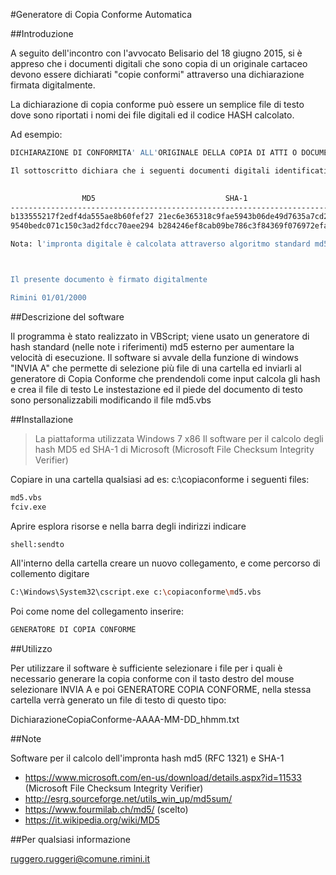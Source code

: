 #Generatore di Copia Conforme Automatica

##Introduzione

A seguito dell'incontro con l'avvocato Belisario del 18 giugno 2015, si è appreso che i documenti digitali che sono copia di un originale cartaceo devono essere dichiarati "copie conformi" attraverso una dichiarazione firmata digitalmente.

La dichiarazione di copia conforme può essere un semplice file di testo dove sono riportati i nomi dei  file digitali ed il codice HASH calcolato.

Ad esempio:

```sh
DICHIARAZIONE DI CONFORMITA' ALL'ORIGINALE DELLA COPIA DI ATTI O DOCUMENTI 

Il sottoscritto dichiara che i seguenti documenti digitali identificati da nome del file ed impronta digitale (hash) sono conformi agli originali.

	
                MD5                             SHA-1                    
-------------------------------------------------------------------------
b133555217f2edf4da555ae8b60fef27 21ec6e365318c9fae5943b06de49d7635a7cd2e2 a.pdf
9540bedc071c150c3ad2fdcc70aee294 b284246ef8cab09be786c3f84369f076972efa22 b.pdf

Nota: l'impronta digitale è calcolata attraverso algoritmo standard md5 (RFC 1321) e SHA-1 



Il presente documento è firmato digitalmente

Rimini 01/01/2000
```


##Descrizione del software

Il programma è stato realizzato in VBScript; viene usato un generatore di hash standard (nelle note i riferimenti) md5 esterno per aumentare la velocità di esecuzione.
Il software si avvale della funzione di windows "INVIA A" che permette di selezione più file di una cartella ed inviarli al generatore di Copia Conforme che prendendoli come input calcola gli hash e crea il file di testo 
Le instestazione ed il piede del documento di testo sono personalizzabili modificando il file md5.vbs

##Installazione

> La piattaforma utilizzata Windows 7 x86
> Il software per il calcolo degli hash MD5 ed SHA-1 di Microsoft (Microsoft File Checksum Integrity Verifier)

Copiare in una cartella qualsiasi ad es: c:\copiaconforme i seguenti files:

```sh
md5.vbs
fciv.exe
```

Aprire esplora risorse e nella barra degli indirizzi indicare 

```sh
shell:sendto
```

All'interno della cartella creare un nuovo collegamento, e come percorso di collemento digitare
```sh
C:\Windows\System32\cscript.exe c:\copiaconforme\md5.vbs
```
Poi come nome del collegamento inserire:
```sh
GENERATORE DI COPIA CONFORME
```
##Utilizzo

Per utilizzare il software è sufficiente selezionare i file per i quali è necessario generare la copia conforme con il tasto destro del mouse selezionare INVIA A e poi GENERATORE COPIA CONFORME, nella stessa cartella verrà generato un file di testo di questo tipo:

DichiarazioneCopiaConforme-AAAA-MM-DD_hhmm.txt

##Note

Software per il calcolo dell'impronta hash md5 (RFC 1321) e SHA-1

* https://www.microsoft.com/en-us/download/details.aspx?id=11533 (Microsoft File Checksum Integrity Verifier)
* http://esrg.sourceforge.net/utils_win_up/md5sum/
* https://www.fourmilab.ch/md5/ (scelto)
* https://it.wikipedia.org/wiki/MD5


##Per qualsiasi informazione 

ruggero.ruggeri@comune.rimini.it
